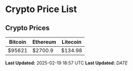 # Crypto Price List

## Crypto Prices
| Bitcoin | Ethereum | Litecoin |
| ------- | -------- | -------- |
| $95621 | $2700.9 | $134.98 |
**Last Updated:** 2025-02-19 18:57 UTC
**Last Updated:** $DATE$
